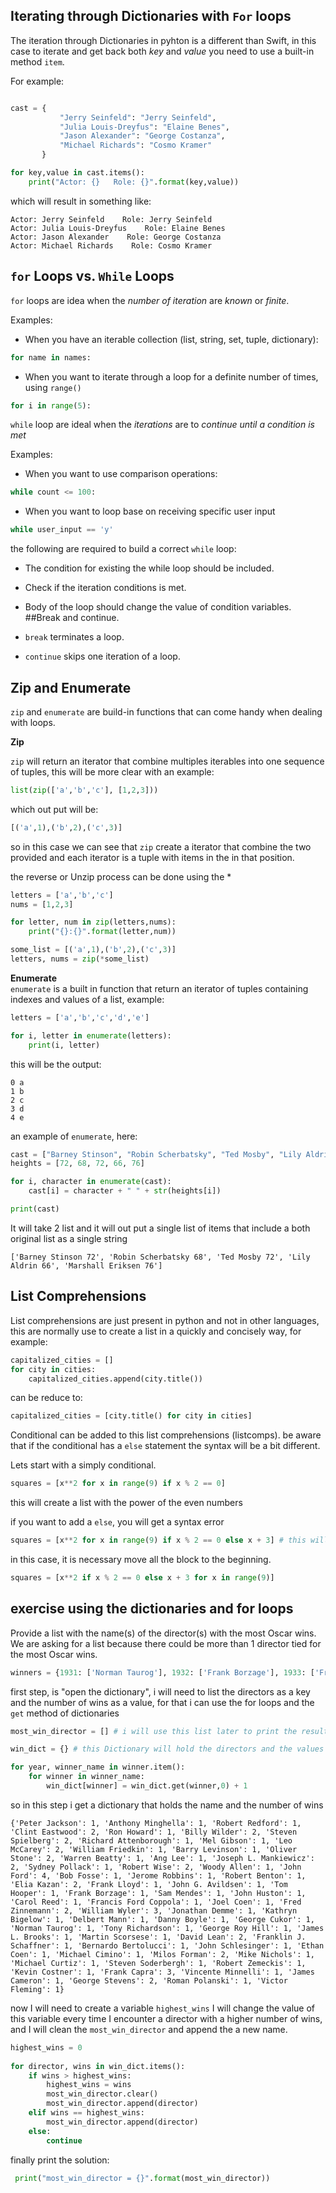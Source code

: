 ## Iterating through Dictionaries with `For` loops

The iteration through Dictionaries in pyhton is a different than Swift, in this case to iterate and get back both *key* and *value* you need to use a built-in method `item`.

For example: 

```python

cast = {
           "Jerry Seinfeld": "Jerry Seinfeld",
           "Julia Louis-Dreyfus": "Elaine Benes",
           "Jason Alexander": "George Costanza",
           "Michael Richards": "Cosmo Kramer"
       }

for key,value in cast.items():
	print("Actor: {}   Role: {}".format(key,value))

```

which will result in something like: 

```
Actor: Jerry Seinfeld    Role: Jerry Seinfeld
Actor: Julia Louis-Dreyfus    Role: Elaine Benes
Actor: Jason Alexander    Role: George Costanza
Actor: Michael Richards    Role: Cosmo Kramer
```

## `for` Loops vs. `While` Loops

`for` loops are idea when the *number of iteration* are _known_ or _finite_.  

Examples:  

* When you have an iterable collection (list, string, set, tuple, dictionary):  
```python
for name in names:
```

* When you want to iterate through a loop for a definite number of times, using `range()`
```python
for i in range(5):
```

`while` loop are ideal when the *iterations* are to _continue until a condition is met_  

Examples:

* When you want to use comparison operations:
``` python
while count <= 100:
```

* When you want to loop base on receiving specific user input
```python
while user_input == 'y'
```

the following are required to build a correct `while` loop: 

* The condition for existing the while loop should be included.  
* Check if the iteration conditions is met.  
* Body of the loop should change the value of condition variables.  
##Break and continue.  

* `break` terminates a loop.  
* `continue` skips one iteration of a loop.  

## Zip and Enumerate
`zip` and `enumerate` are build-in functions that can come handy when dealing with loops.

**Zip**

`zip` will return  an iterator that combine multiples iterables into one sequence of tuples, this will be more clear with an example:

```python
list(zip(['a','b','c'], [1,2,3]))
```

which out put will be:

```python
[('a',1),('b',2),('c',3)]
```

so in this case we can see that `zip` create a iterator that combine the two provided and each iterator is a tuple with items in the in that position.

the reverse or Unzip process can be done using the *

```python
letters = ['a','b','c']
nums = [1,2,3]

for letter, num in zip(letters,nums):
	print("{}:{}".format(letter,num))

some_list = [('a',1),('b',2),('c',3)]
letters, nums = zip(*some_list)
```

**Enumerate**  
`enumerate` is a built in function that return an iterator of tuples containing indexes and values of a list, example:

```python
letters = ['a','b','c','d','e']

for i, letter in enumerate(letters):
	print(i, letter)
```

this will be the output:

```
0 a
1 b
2 c
3 d
4 e
```

an example of `enumerate`, here:

```python
cast = ["Barney Stinson", "Robin Scherbatsky", "Ted Mosby", "Lily Aldrin", "Marshall Eriksen"]
heights = [72, 68, 72, 66, 76]

for i, character in enumerate(cast):
    cast[i] = character + " " + str(heights[i])

print(cast)
```

It will take 2 list and it will out put a single list of items that include a both original list as a single string

```
['Barney Stinson 72', 'Robin Scherbatsky 68', 'Ted Mosby 72', 'Lily Aldrin 66', 'Marshall Eriksen 76']
```

## List Comprehensions  

List comprehensions are just present in python and not in other languages, this are normally use to create a list in a quickly and concisely way, for example:

```python
capitalized_cities = []
for city in cities:
    capitalized_cities.append(city.title())
```

can be reduce to:

```python
capitalized_cities = [city.title() for city in cities]
```

Conditional can be added to this list comprehensions (listcomps).
be aware that if the conditional has a `else` statement the syntax will be a bit different.

Lets start with a simply conditional.

```python
squares = [x**2 for x in range(9) if x % 2 == 0]
```

this will create a list with the power of the even numbers 

if you want to add a `else`, you will get a syntax error 

```python
squares = [x**2 for x in range(9) if x % 2 == 0 else x + 3] # this will produce a syntax error
```

in this case, it is necessary move all the block to the beginning.

```python
squares = [x**2 if x % 2 == 0 else x + 3 for x in range(9)]
```

## exercise using the dictionaries and for loops

Provide a list with the name(s) of the director(s) with the most Oscar wins. We are asking for a list because there could be more than 1 director tied for the most Oscar wins.

```python
winners = {1931: ['Norman Taurog'], 1932: ['Frank Borzage'], 1933: ['Frank Lloyd'], 1934: ['Frank Capra'], 1935: ['John Ford'], 1936: ['Frank Capra'], 1937: ['Leo McCarey'], 1938: ['Frank Capra'], 1939: ['Victor Fleming'], 1940: ['John Ford'], 1941: ['John Ford'], 1942: ['William Wyler'], 1943: ['Michael Curtiz'], 1944: ['Leo McCarey'], 1945: ['Billy Wilder'], 1946: ['William Wyler'], 1947: ['Elia Kazan'], 1948: ['John Huston'], 1949: ['Joseph L. Mankiewicz'], 1950: ['Joseph L. Mankiewicz'], 1951: ['George Stevens'], 1952: ['John Ford'], 1953: ['Fred Zinnemann'], 1954: ['Elia Kazan'], 1955: ['Delbert Mann'], 1956: ['George Stevens'], 1957: ['David Lean'], 1958: ['Vincente Minnelli'], 1959: ['William Wyler'], 1960: ['Billy Wilder'], 1961: ['Jerome Robbins', 'Robert Wise'], 1962: ['David Lean'], 1963: ['Tony Richardson'], 1964: ['George Cukor'], 1965: ['Robert Wise'], 1966: ['Fred Zinnemann'], 1967: ['Mike Nichols'], 1968: ['Carol Reed'], 1969: ['John Schlesinger'], 1970: ['Franklin J. Schaffner'], 1971: ['William Friedkin'], 1972: ['Bob Fosse'], 1973: ['George Roy Hill'], 1974: ['Francis Ford Coppola'], 1975: ['Milos Forman'], 1976: ['John G. Avildsen'], 1977: ['Woody Allen'], 1978: ['Michael Cimino'], 1979: ['Robert Benton'], 1980: ['Robert Redford'], 1981: ['Warren Beatty'], 1982: ['Richard Attenborough'], 1983: ['James L. Brooks'], 1984: ['Milos Forman'], 1985: ['Sydney Pollack'], 1986: ['Oliver Stone'], 1987: ['Bernardo Bertolucci'], 1988: ['Barry Levinson'], 1989: ['Oliver Stone'], 1990: ['Kevin Costner'], 1991: ['Jonathan Demme'], 1992: ['Clint Eastwood'], 1993: ['Steven Spielberg'], 1994: ['Robert Zemeckis'], 1995: ['Mel Gibson'], 1996: ['Anthony Minghella'], 1997: ['James Cameron'], 1998: ['Steven Spielberg'], 1999: ['Sam Mendes'], 2000: ['Steven Soderbergh'], 2001: ['Ron Howard'], 2002: ['Roman Polanski'], 2003: ['Peter Jackson'], 2004: ['Clint Eastwood'], 2005: ['Ang Lee'], 2006: ['Martin Scorsese'], 2007: ['Ethan Coen', 'Joel Coen'], 2008: ['Danny Boyle'], 2009: ['Kathryn Bigelow'], 2010: ['Tom Hooper']}
```

first step, is "open the dictionary", i will need to list the directors as a key and the number of wins as a value, for that i can use the for loops and the `get` method of dictionaries

```python
most_win_director = [] # i will use this list later to print the results

win_dict = {} # this Dictionary will hold the directors and the values ( number of wins)

for year, winner_name in winner.item():
	for winner in winner_name:
		win_dict[winner] = win_dict.get(winner,0) + 1
```

so in this step i get a dictionary that holds the name and the number of wins

```
{'Peter Jackson': 1, 'Anthony Minghella': 1, 'Robert Redford': 1, 'Clint Eastwood': 2, 'Ron Howard': 1, 'Billy Wilder': 2, 'Steven Spielberg': 2, 'Richard Attenborough': 1, 'Mel Gibson': 1, 'Leo McCarey': 2, 'William Friedkin': 1, 'Barry Levinson': 1, 'Oliver Stone': 2, 'Warren Beatty': 1, 'Ang Lee': 1, 'Joseph L. Mankiewicz': 2, 'Sydney Pollack': 1, 'Robert Wise': 2, 'Woody Allen': 1, 'John Ford': 4, 'Bob Fosse': 1, 'Jerome Robbins': 1, 'Robert Benton': 1, 'Elia Kazan': 2, 'Frank Lloyd': 1, 'John G. Avildsen': 1, 'Tom Hooper': 1, 'Frank Borzage': 1, 'Sam Mendes': 1, 'John Huston': 1, 'Carol Reed': 1, 'Francis Ford Coppola': 1, 'Joel Coen': 1, 'Fred Zinnemann': 2, 'William Wyler': 3, 'Jonathan Demme': 1, 'Kathryn Bigelow': 1, 'Delbert Mann': 1, 'Danny Boyle': 1, 'George Cukor': 1, 'Norman Taurog': 1, 'Tony Richardson': 1, 'George Roy Hill': 1, 'James L. Brooks': 1, 'Martin Scorsese': 1, 'David Lean': 2, 'Franklin J. Schaffner': 1, 'Bernardo Bertolucci': 1, 'John Schlesinger': 1, 'Ethan Coen': 1, 'Michael Cimino': 1, 'Milos Forman': 2, 'Mike Nichols': 1, 'Michael Curtiz': 1, 'Steven Soderbergh': 1, 'Robert Zemeckis': 1, 'Kevin Costner': 1, 'Frank Capra': 3, 'Vincente Minnelli': 1, 'James Cameron': 1, 'George Stevens': 2, 'Roman Polanski': 1, 'Victor Fleming': 1}
```  

now I will need to create a variable `highest_wins` I will change the value of this variable every time I encounter a director with a higher number of wins, and I will clean the `most_win_director` and append the a new name.  

```python
highest_wins = 0
 
for director, wins in win_dict.items():  
    if wins > highest_wins:  
        highest_wins = wins  
        most_win_director.clear()  
        most_win_director.append(director)  
    elif wins == highest_wins:  
        most_win_director.append(director)  
    else:  
        continue 
```
 finally print the solution:  

```python 
 print("most_win_director = {}".format(most_win_director))
```
